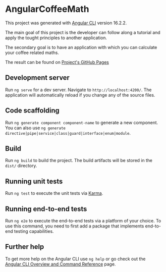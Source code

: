 # AngularCoffeeMath

This project was generated with [Angular CLI](https://github.com/angular/angular-cli) version 16.2.2. 

The main goal of this project is the developer can follow along a tutorial and apply the tought principles to another application.

The secondary goal is to have an application with which you can calculate your coffee related maths.

The result can be found on [Project's GitHub Pages](https://wesselbaum.github.io/coffee-math-angular/)

## Development server

Run `ng serve` for a dev server. Navigate to `http://localhost:4200/`. The application will automatically reload if you change any of the source files.

## Code scaffolding

Run `ng generate component component-name` to generate a new component. You can also use `ng generate directive|pipe|service|class|guard|interface|enum|module`.

## Build

Run `ng build` to build the project. The build artifacts will be stored in the `dist/` directory.

## Running unit tests

Run `ng test` to execute the unit tests via [Karma](https://karma-runner.github.io).

## Running end-to-end tests

Run `ng e2e` to execute the end-to-end tests via a platform of your choice. To use this command, you need to first add a package that implements end-to-end testing capabilities.

## Further help

To get more help on the Angular CLI use `ng help` or go check out the [Angular CLI Overview and Command Reference](https://angular.io/cli) page.
